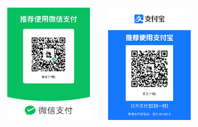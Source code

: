 
<figure class="half">
    <img src="wechatpay.png" width = 45% align = left>
    <img src="alipay.png" width = 45% align = right>
</figure>
